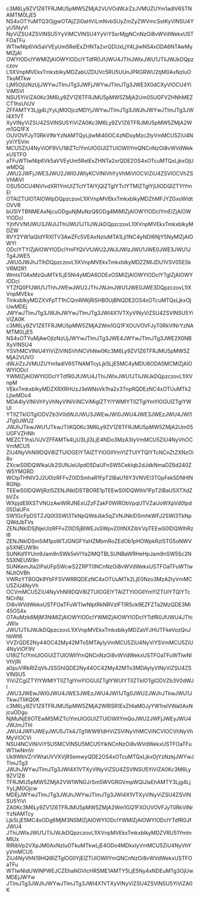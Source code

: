 c3M6Ly9ZV1Z6TFRJMU5pMW5ZMjA2VUVOdWJrZzJVMUZUYm1adlV6STNAMTM0LjE5
NS4xOTYuMTQ3OjgwOTAjZ2l0aHViLmNvbSUyZmZyZWVmcSstKyVlNSU4YyU5NyVl
NyViZSU4ZSVlNSU5YyViMCVlNSU4YyViYSsrMjgNCnNzOi8vWVdWekxUSTFOaTFu
WTIwNlp6Vk5aVVEyUm5RelExZHNTa2xrQDUxLjY4LjIwNS4xODA6NTAwMyMlZjAl
OWYlODclYWMlZjAlOWYlODclYTdfR0JfJWU4JThiJWIxJWU1JTliJWJkDQpzczov
L1lXVnpMVEkxTmkxblkyMDZabUZDUVc5RU5UUnJPRGRWU2tjM0AxNzIuOTkuMTkw
LjM5OjIzNzUjJWYwJTlmJTg3JWFjJWYwJTlmJTg3JWE3X0dCXyVlOCU4YiViMSVl
NSU5YiViZA0Kc3M6Ly9ZV1Z6TFRJMU5pMW5ZMjA2Um05UGFVZHNhMEZCT1hsUVJV
ZFFAMTY3Ljg4LjYyLjM0OjczMDYjJWYwJTlmJTg3JWJhJWYwJTlmJTg3JWI4X1VT
XyVlNyViZSU4ZSVlNSU5YiViZA0Kc3M6Ly9ZV1Z6TFRJMU5pMW5ZMjA2Wm1GQ1FX
OUVOVFJyT0RkVlNrYzNAMTQyLjIwMi40OC4zNDoyMzc2IyVmMCU5ZiU4NyViYSVm
MCU5ZiU4NyViOF9VU18lZTclYmUlOGUlZTUlOWIlYmQNCnNzOi8vWVdWekxUSTFO
aTFuWTIwNlp6Vk5aVVEyUm5RelExZHNTa2xrQDE2OS4xOTcuMTQxLjkxOjUwMDQj
JWU2JWFjJWE3JWU2JWI0JWIyKCVlNiVhYyVhMiVlOCViZiU4ZSVlOCVhZSVhMiVl
OSU5OCU4NVlvdXR1YmUlZTclYTAlYjQlZTglYTclYTMlZTglYjUlODQlZTYlYmEl
OTAlZTUlOTAlOWIpDQpzczovL1lXVnpMVEkxTmkxblkyMDZhMFJYZGxoWldtOVVR
bU5IYTBNMEAxNjcuODguNjMuNzQ6ODg4MiMlZjAlOWYlODclYmElZjAlOWYlODcl
YjhfVVNfJWU3JWJlJThlJWU1JTliJWJkDQpzczovL1lXVnpMVEkxTmkxblkyMDZW
RVY2YW1aQldYRXlTV3AwZFc5VEAxNzIuMTA1LjI1NC4yNDI6NjY5NyMlZjAlOWYl
ODclYTYlZjAlOWYlODclYmFfQVVfJWU2JWJlJWIzJWU1JWE0JWE3JWU1JTg4JWE5
JWU0JWJhJTlhDQpzczovL1lXVnpMVEkxTmkxblkyMDZZMlJDU1VSV05ESkVRM2R1
WmtsT0AxMzQuMTk1LjE5Ni4yMDA6ODExOSMlZjAlOWYlODclYTglZjAlOWYlODcl
YTZfQ0FfJWU1JThhJWEwJWU2JThiJWJmJWU1JWE0JWE3DQpzczovL1lXVnpMVEkx
TmkxblkyMDZXVFpTT1hCQmRIWjRlSHB0UjBNQDE2OS4xOTcuMTQxLjkxOjUwMDEj
JWYwJTlmJTg3JWJhJWYwJTlmJTg3JWI4X1VTXyVlNyViZSU4ZSVlNSU5YiViZA0K
c3M6Ly9ZV1Z6TFRJMU5pMW5ZMjA2Wm1GQ1FXOUVOVFJyT0RkVlNrYzNAMTM0LjE5
NS4xOTYuMjAwOjIzNzUjJWYwJTlmJTg3JWE4JWYwJTlmJTg3JWE2X0NBXyVlNSU4
YSVhMCVlNiU4YiViZiVlNSVhNCVhNw0Kc3M6Ly9ZV1Z6TFRJMU5pMW5ZMjA2VUVO
dWJrZzJVMUZUYm1adlV6STNAMTcyLjk5LjE5MC4yMDU6ODA5MCMlZjAlOWYlODcl
YWMlZjAlOWYlODclYTdfR0JfJWU4JThiJWIxJWU1JTliJWJkDQpzczovL1lXVnpM
VEkxTmkxblkyMDZXRXRHUzJ3eWNsVk1ha2x3TnpRQDEzNC4xOTUuMTk2LjIwMDo4
MDA4IyVlNiVhYyVhNyVlNiViNCViMiglZTYlYWMlYTIlZTglYmYlOGUlZTglYWUl
YTIlZTklOTglODVZb3V0dWJlJWU3JWEwJWI0JWU4JWE3JWEzJWU4JWI1JTg0JWU2
JWJhJTkwJWU1JTkwJTliKQ0Kc3M6Ly9ZV1Z6TFRJMU5pMW5ZMjA2Um05UGFVZHNh
MEZCT1hsUVJVZFFAMTk4LjU3LjI3LjE4NDo3MzA3IyVmMCU5ZiU4NyVhOCVmMCU5
ZiU4NyVhNl9DQV8lZTUlOGElYTAlZTYlOGIlYmYlZTUlYTQlYTcNCnZtZXNzOi8v
ZXcwS0lDQWlkaUk2SUNJeUlpd05DaUFnSW5Ceklqb2dJdkNmaDZ6d240ZW5YMGRD
WCtpTHNlV2J2U0lzRFFvZ0lDSmhaR1FpT2lBaU16Y3VNVEl3TGpFek5DNHlNRGNp
TEEwS0lDQWljRzl5ZENJNklDSTBORE1pTEEwS0lDQWlhV1FpT2lBaU5XTXdZbVZs
WXpjdE9XSTVNUzAwWlRJNExUZzFZakF0WlRObVpqUTVZalJoWXpVd0lpd05DaUFn
SW1GcFpDSTZJQ0l3SWl3TkNpQWdJbk5qZVNJNklDSmhkWFJ2SWl3TkNpQWdJbTVs
ZENJNklDSjNjeUlzRFFvZ0lDSjBlWEJsSWpvZ0ltNXZibVVpTEEwS0lDQWlhRzl6
ZENJNklDSm5iM1poWTJGNGFYaHZMbmRoZEdOb1pHOWpkRzl5TG5oNWVpSXNEUW9n
SUNKd1lYUm9Jam9nSWk5eVlYa2lMQTBLSUNBaWRHeHpJam9nSW5Sc2N5SXNEUW9n
SUNKemJta2lPaUFpSWcwS2ZRPT0NCnNzOi8vWVdWekxUSTFOaTFuWTIwNlJtOVBh
VWRzYTBGQk9YbFFSVWRRQDEzNC4xOTUuMTk2LjE0Nzo3MzA2IyVmMCU5ZiU4NyVh
OCVmMCU5ZiU4NyVhNl9DQV8lZTUlOGElYTAlZTYlOGIlYmYlZTUlYTQlYTcNCnNz
Oi8vWVdWekxUSTFOaTFuWTIwNlptRkNRVzlFTlRSck9EZFZTa2MzQDE3Mi45OS4x
OTAuMzk6MjM3NiMlZjAlOWYlODclYWMlZjAlOWYlODclYTdfR0JfJWU4JThiJWIx
JWU1JTliJWJkDQpzczovL1lXVnpMVEkxTmkxblkyMDZaVFJHUTFkeVozQnJhbWt6
VVZrQDE2Ny44OC42My42MTo5MTAyIyVmMCU5ZiU4NyViYSVmMCU5ZiU4NyViOF9V
U18lZTclYmUlOGUlZTUlOWIlYmQNCnNzOi8vWVdWekxUSTFOaTFuWTIwNlVtVjRi
a0puVlRkRlZqVkJSSGhIQDE2Ny44OC42My42MTo3MDAyIyVlNyViZSU4ZSVlNSU5
YiViZCglZTYlYWMlYTIlZTglYmYlOGUlZTglYWUlYTIlZTklOTglODVZb3V0dWJl
JWU3JWEwJWI0JWU4JWE3JWEzJWU4JWI1JTg0JWU2JWJhJTkwJWU1JTkwJTliKQ0K
c3M6Ly9ZV1Z6TFRJMU5pMW5ZMjA2WlRSR1ExZHlaM0JyYW1relVWa0AxNjcuODgu
NjMuNjE6OTEwMSMlZTclYmUlOGUlZTUlOWIlYmQoJWU2JWFjJWEyJWU4JWJmJThl
JWU4JWFlJWEyJWU5JTk4JTg1WW91dHViZSVlNyVhMCViNCVlOCVhNyVhMyVlOCVi
NSU4NCVlNiViYSU5MCVlNSU5MCU5YikNCnNzOi8vWVdWekxUSTFOaTFuWTIwNmVr
Uk9WbVZrVWtaUVVXVjRSemwyQDE2OS4xOTcuMTQxLjkxOjYzNzkjJWYwJTlmJTg3
JWJhJWYwJTlmJTg3JWI4X1VTXyVlNyViZSU4ZSVlNSU5YiViZA0Kc3M6Ly9ZV1Z6
TFRJMU5pMW5ZMjA2VW1WNGJrSm5WVGRGVmpWQlJIaEhAMTY3Ljg4LjYyLjM0Ojcw
MDEjJWYwJTlmJTg3JWJhJWYwJTlmJTg3JWI4X1VTXyVlNyViZSU4ZSVlNSU5YiVi
ZA0Kc3M6Ly9ZV1Z6TFRJMU5pMW5ZMjA2Wm1GQ1FXOUVOVFJyT0RkVlNrYzNAMTcy
Ljk5LjE5MC4xODg6MjM3NSMlZjAlOWYlODclYWMlZjAlOWYlODclYTdfR0JfJWU4
JThiJWIxJWU1JTliJWJkDQpzczovL1lXVnpMVEkxTmkxblkyMDZVRU51YmtnMlUx
RlRibVp2VXpJM0AxNzIuOTkuMTkwLjE4ODo4MDkxIyVmMCU5ZiU4NyVhYyVmMCU5
ZiU4NyVhN19HQl8lZTglOGIlYjElZTUlOWIlYmQNCnNzOi8vWVdWekxUSTFOaTFu
WTIwNldUWlNPWEJCZEhaNGVIcHRSME1AMTY5LjE5Ny4xNDEuMTg3OjUwMDEjJWYw
JTlmJTg3JWJhJWYwJTlmJTg3JWI4X1VTXyVlNyViZSU4ZSVlNSU5YiViZA0K
